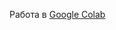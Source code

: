 Работа в [Google Colab](https://colab.research.google.com/drive/1CewZewY9UIk4K64EZPZ4QeKvVR2S2qRJ?usp=sharing)
